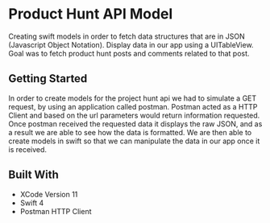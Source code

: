 # Product Hunt API Model

Creating swift models in order to fetch data structures that are in JSON (Javascript Object Notation). Display data in our app using a UITableView. Goal was to fetch product hunt posts and comments related to that post.

## Getting Started

In order to create models for the project hunt api we had to simulate a GET request, by using an application called postman. Postman acted as a HTTP Client and based on the url parameters would return information requested. Once postman received the requested data it displays the raw JSON, and as a result we are able to see how the data is formatted. We are then able to create models in swift so that we can manipulate the data in our app once it is received.

## Built With

- XCode Version 11
- Swift 4
- Postman HTTP Client
